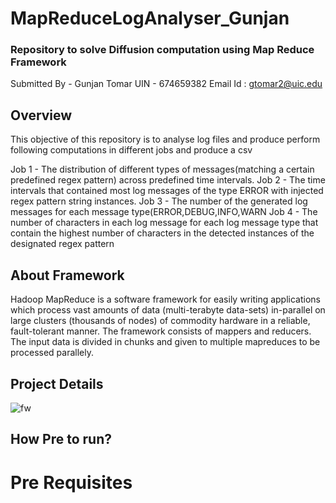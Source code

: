 # MapReduceLogAnalyser_Gunjan
### Repository to solve Diffusion computation using Map Reduce Framework
Submitted By - Gunjan Tomar
UIN - 674659382
Email Id : gtomar2@uic.edu

## Overview
This objective of this repository is to analyse log files and produce perform following computations in different jobs and produce a csv

Job 1 - The distribution of different types of messages(matching a certain predefined regex pattern) across predefined time intervals.
Job 2 - The time intervals that contained most log messages of the type ERROR with injected regex pattern string instances. 
Job 3 - The number of the generated log messages for each message type(ERROR,DEBUG,INFO,WARN 
Job 4 - The number of characters in each log message for each log message type that contain the highest number of characters in the detected instances of the designated regex pattern

## About Framework
Hadoop MapReduce is a software framework for easily writing applications which process vast amounts of data (multi-terabyte data-sets) in-parallel on large clusters (thousands of nodes) of commodity hardware in a reliable, fault-tolerant manner.
The framework consists of mappers and reducers. The input data is divided in chunks and given to multiple mapreduces to be processed parallely. 

## Project Details

![fw](https://user-images.githubusercontent.com/26132783/194685394-58838fa4-fe14-40f5-8404-f68bc4fb96af.png)

 

## How Pre to run?

# Pre Requisites

    
  
